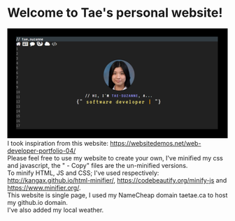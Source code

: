 Welcome to Tae's personal website!
==================================

![preview](https://github.com/teatae/teatae.github.io/blob/main/assets/preview.png?raw=true)
I took inspiration from this website: https://websitedemos.net/web-developer-portfolio-04/  
Please feel free to use my website to create your own, I've minified my css and javascript, the " - Copy" files are the un-minified versions.  
To minify HTML, JS and CSS; I've used respectively: http://kangax.github.io/html-minifier/, https://codebeautify.org/minify-js and https://www.minifier.org/.  
This website is single page, I used my NameCheap domain taetae.ca to host my github.io domain.  
I've also added my local weather.   
